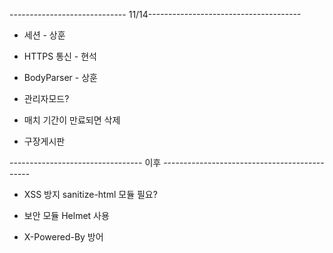 ----------------------------- 11/14--------------------------------------

* 세션 - 상훈

* HTTPS 통신 - 현석

* BodyParser - 상훈

* 관리자모드?

* 매치 기간이 만료되면 삭제

* 구장게시판

--------------------------------- 이후 ---------------------------------------------

* XSS 방지 sanitize-html 모듈 필요?

* 보안 모듈 Helmet 사용

* X-Powered-By 방어 
